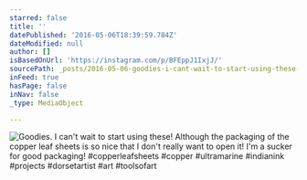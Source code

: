 ```yaml
---
starred: false
title: ''
datePublished: '2016-05-06T18:39:59.784Z'
dateModified: null
author: []
isBasedOnUrl: 'https://instagram.com/p/BFEppJ1IxjJ/'
sourcePath: _posts/2016-05-06-goodies-i-cant-wait-to-start-using-these-although-the-pac.md
inFeed: true
hasPage: false
inNav: false
_type: MediaObject

---
```

![Goodies. I can't wait to start using these! Although the packaging of the copper leaf sheets is so nice that I don't really want to open it! I'm a sucker for good packaging! #copperleafsheets #copper #ultramarine #indianink #projects #dorsetartist #art #toolsofart](https://scontent.cdninstagram.com/t51.2885-15/s640x640/sh0.08/e35/13167473_1042806962462579_1947674768_n.jpg?ig_cache_key=MTI0NDMwMjU0NTAyMTc2OTkyOQ%3D%3D.2)